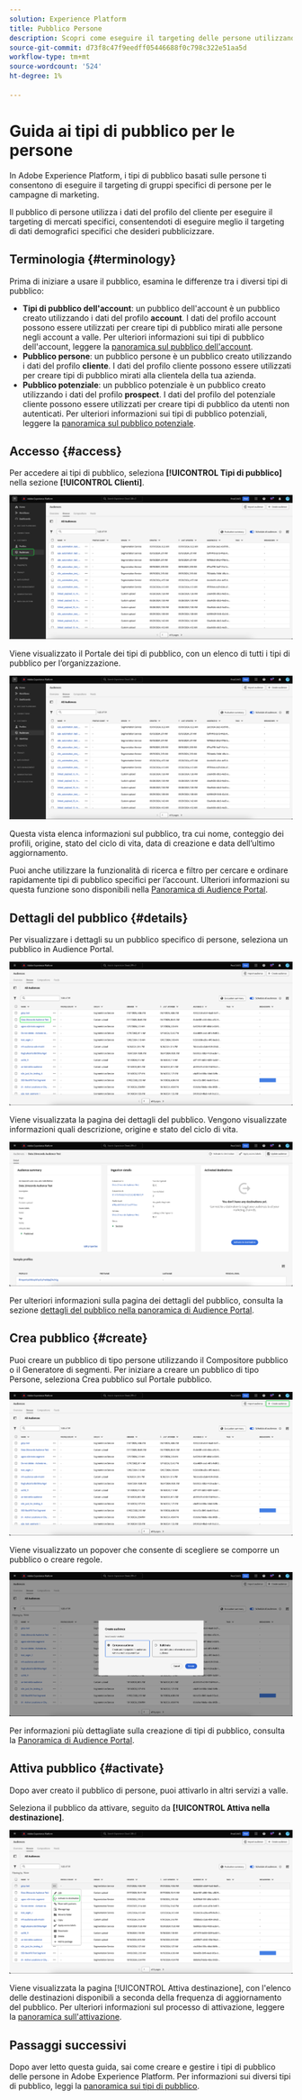 ```yaml
---
solution: Experience Platform
title: Pubblico Persone
description: Scopri come eseguire il targeting delle persone utilizzando i tipi di pubblico.
source-git-commit: d73f8c47f9eedff05446688f0c798c322e51aa5d
workflow-type: tm+mt
source-wordcount: '524'
ht-degree: 1%

---
```


# Guida ai tipi di pubblico per le persone

In Adobe Experience Platform, i tipi di pubblico basati sulle persone ti consentono di eseguire il targeting di gruppi specifici di persone per le campagne di marketing.

Il pubblico di persone utilizza i dati del profilo del cliente per eseguire il targeting di mercati specifici, consentendoti di eseguire meglio il targeting di dati demografici specifici che desideri pubblicizzare.

## Terminologia {#terminology}

Prima di iniziare a usare il pubblico, esamina le differenze tra i diversi tipi di pubblico:

- **Tipi di pubblico dell&#39;account**: un pubblico dell&#39;account è un pubblico creato utilizzando i dati del profilo **account**. I dati del profilo account possono essere utilizzati per creare tipi di pubblico mirati alle persone negli account a valle. Per ulteriori informazioni sui tipi di pubblico dell&#39;account, leggere la [panoramica sul pubblico dell&#39;account](./account-audiences.md).
- **Pubblico persone**: un pubblico persone è un pubblico creato utilizzando i dati del profilo **cliente**. I dati del profilo cliente possono essere utilizzati per creare tipi di pubblico mirati alla clientela della tua azienda.
- **Pubblico potenziale**: un pubblico potenziale è un pubblico creato utilizzando i dati del profilo **prospect**. I dati del profilo del potenziale cliente possono essere utilizzati per creare tipi di pubblico da utenti non autenticati. Per ulteriori informazioni sui tipi di pubblico potenziali, leggere la [panoramica sul pubblico potenziale](./prospect-audiences.md).

## Accesso {#access}

Per accedere ai tipi di pubblico, seleziona **[!UICONTROL Tipi di pubblico]** nella sezione **[!UICONTROL Clienti]**.

![La scheda Tipi di pubblico è evidenziata nella sezione Clienti.](../images/types/people/select-audiences.png)

Viene visualizzato il Portale dei tipi di pubblico, con un elenco di tutti i tipi di pubblico per l’organizzazione.

![Viene visualizzato il Portale pubblico per i tipi di pubblico relativi alle persone.](../images/types/people/people-audiences.png)

Questa vista elenca informazioni sul pubblico, tra cui nome, conteggio dei profili, origine, stato del ciclo di vita, data di creazione e data dell’ultimo aggiornamento.

Puoi anche utilizzare la funzionalità di ricerca e filtro per cercare e ordinare rapidamente tipi di pubblico specifici per l’account. Ulteriori informazioni su questa funzione sono disponibili nella [Panoramica di Audience Portal](../ui/audience-portal.md#manage-audiences).

## Dettagli del pubblico {#details}

Per visualizzare i dettagli su un pubblico specifico di persone, seleziona un pubblico in Audience Portal.

![Un pubblico specificato è evidenziato in Audience Portal.](../images/types/people/select-audience.png)

Viene visualizzata la pagina dei dettagli del pubblico. Vengono visualizzate informazioni quali descrizione, origine e stato del ciclo di vita.

![Viene visualizzata la pagina dei dettagli del pubblico, contenente informazioni sul pubblico delle persone.](../images/types/people/audience-details.png)

Per ulteriori informazioni sulla pagina dei dettagli del pubblico, consulta la sezione [dettagli del pubblico nella panoramica di Audience Portal](../ui/audience-portal.md#audience-details).

## Crea pubblico {#create}

Puoi creare un pubblico di tipo persone utilizzando il Compositore pubblico o il Generatore di segmenti. Per iniziare a creare un pubblico di tipo Persone, seleziona Crea pubblico sul Portale pubblico.

![Il pulsante Crea pubblico è evidenziato.](../images/types/people/select-create-audience.png)

Viene visualizzato un popover che consente di scegliere se comporre un pubblico o creare regole.

![Viene visualizzato un popover che mostra la scelta tra composizione e pubblico e la creazione di regole.](../images/types/people/create-audience-popover.png)

Per informazioni più dettagliate sulla creazione di tipi di pubblico, consulta la [Panoramica di Audience Portal](../ui/audience-portal.md#create-audience).

## Attiva pubblico {#activate}

Dopo aver creato il pubblico di persone, puoi attivarlo in altri servizi a valle.

Seleziona il pubblico da attivare, seguito da **[!UICONTROL Attiva nella destinazione]**.

![Il pulsante Attiva nella destinazione è evidenziato nel menu Azioni rapide.](../images/types/people/activate-to-destination.png)

Viene visualizzata la pagina [!UICONTROL Attiva destinazione], con l&#39;elenco delle destinazioni disponibili a seconda della frequenza di aggiornamento del pubblico. Per ulteriori informazioni sul processo di attivazione, leggere la [panoramica sull&#39;attivazione](../../destinations/ui/activation-overview.md).

## Passaggi successivi

Dopo aver letto questa guida, sai come creare e gestire i tipi di pubblico delle persone in Adobe Experience Platform. Per informazioni sui diversi tipi di pubblico, leggi la [panoramica sui tipi di pubblico](./overview.md).

